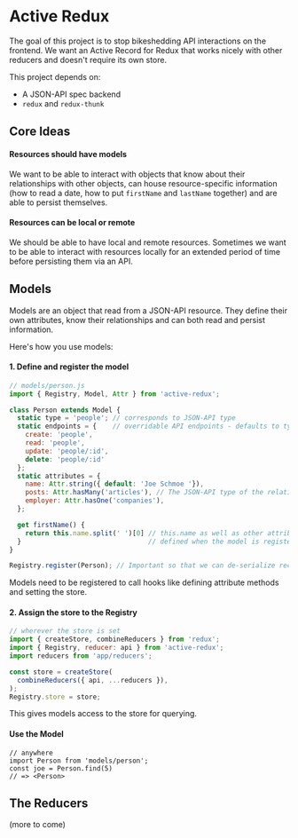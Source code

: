 # Active Redux

The goal of this project is to stop bikeshedding API interactions on the
frontend. We want an Active Record for Redux that works nicely with other
reducers and doesn't require its own store.

This project depends on:
- A JSON-API spec backend
- `redux` and `redux-thunk`

## Core Ideas

#### Resources should have models

We want to be able to interact with objects that know about their relationships
with other objects, can house resource-specific information (how to read a date,
how to put `firstName` and `lastName` together) and are able to persist
themselves.

#### Resources can be local or remote

We should be able to have local and remote resources. Sometimes we want to be
able to interact with resources locally for an extended period of time before
persisting them via an API.

## Models

Models are an object that read from a JSON-API resource. They define their own
attributes, know their relationships and can both read and persist information.

Here's how you use models:


#### 1. Define and register the model

```js
// models/person.js
import { Registry, Model, Attr } from 'active-redux';

class Person extends Model {
  static type = 'people'; // corresponds to JSON-API type
  static endpoints = {    // overridable API endpoints - defaults to type
    create: 'people',
    read: 'people',
    update: 'people/:id',
    delete: 'people/:id'
  };
  static attributes = {
    name: Attr.string({ default: 'Joe Schmoe '}),
    posts: Attr.hasMany('articles'), // The JSON-API type of the relation
    employer: Attr.hasOne('companies'),
  };

  get firstName() {
    return this.name.split(' ')[0] // this.name as well as other attributes are
  }                                // defined when the model is registered
}

Registry.register(Person); // Important so that we can de-serialize records
```

Models need to be registered to call hooks like defining attribute methods and
setting the store.

#### 2. Assign the store to the Registry

```js
// wherever the store is set
import { createStore, combineReducers } from 'redux';
import { Registry, reducer: api } from 'active-redux';
import reducers from 'app/reducers';

const store = createStore(
  combineReducers({ api, ...reducers }),
);
Registry.store = store;
```

This gives models access to the store for querying.


#### Use the Model
```
// anywhere
import Person from 'models/person';
const joe = Person.find(5)
// => <Person>
```

## The Reducers

(more to come)
